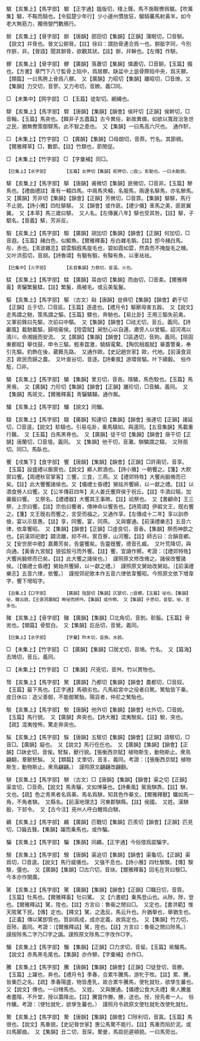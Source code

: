 <!-- { "loadSidebar": true } -->
驏	【亥集上】【馬字部】	驏	【正字通】鉏版切，棧上聲。馬不施鞍轡爲驏。【吹萬集】驏，不鞍而騎也。【令狐楚少年行】少小邊州慣放狂，驏騎蕃馬射黃羊。如今老大無筋力，獨倚營門數鴈行。

骿	【亥集上】【骨字部】	骿	【唐韻】部田切【集韻】【正韻】蒲眠切，□音騈。【說文】幷脅也。晉文公骿脅。【註】徐曰：謂肋骨連合爲一也。骿胝字同，今別作腁，非。【晉語】聞其骿脅，欲觀其狀。【註】骿，幷榦也。【左傳】作駢。

髎	【亥集上】【骨字部】	髎	【廣韻】落蕭切【集韻】憐蕭切，□音聊。【玉篇】髖也。【方書】章門下八寸監骨上陷中，爲居髎。缺盆中上毖骨際陷中央，爲天髎。【類篇】一曰馬胯上骨爲八髎。　又【廣韻】力昭切【集韻】離昭切，□音燎。又【集韻】力交切，音寥。又力弔切，音嫽。義□同。

□	【未集中】【网字部】	□	【玉篇】徒犁切。網繩也。

駻	【亥集上】【馬字部】	駻	【唐韻】【集韻】【韻會】侯旰切【正韻】侯幹切，□音翰。【玉篇】馬突也。【韓非子五蠹篇】古今異俗，新故異備，如欲以寬政治急世之民，猶無轡策御駻馬，此不智之患也。　又【集韻】一曰馬高六尺也。　通作馯。

□	【未集上】【竹字部】	□	【廣韻】【集韻】□母朗切，音莽。竹名。其節稠。【爾雅釋草】□，數節。【註】竹類也，節閒促。

□	【未集上】【竹字部】	□	【字彙補】同□。

	【巳集上】【水字部】		【玉篇】女狎切【集韻】昵狎切，□音□。影動也。一曰水動貌。

騑	【亥集上】【馬字部】	騑	【唐韻】甫微切【集韻】匪微切，□音非。【玉篇】驂馬也。【禮曲禮註】車有一轅四馬。中兩馬夾轅，名服馬，兩邊名騑馬，亦名驂馬。　又【廣韻】芳非切【集韻】【韻會】【正韻】芳微切，□音霏。【集韻】騑騑，馬行不止貌。【詩小雅】四牡騑騑。　又【韻會】或作匪。【禮少儀】車馬之美，匪匪翼翼。　又【本草】馬三歲曰騑。　又人名。【左傳襄八年】騑也受其咎。【註】騑，子駟名。【音義】騑，芳非反。

騢	【亥集上】【馬字部】	騢	【廣韻】胡加切【集韻】【韻會】【正韻】何加切，□音遐。【玉篇】赭白色，似鰕魚。【爾雅釋畜】彤白雜毛騢。【註】卽今赭白馬。彤，赤也。【淸波雜志】碧雲騢廐馬旋毛也，碧如霞如雲，然貴而不掩旋毛之醜。　又叶洪孤切，音胡。【詩魯頌】有駰有騢，有驔有魚，以車袪袪。

	【巳集中】【火字部】		【五音集韻】力救切，音溜。火也。

騥	【亥集上】【馬字部】	騥	【廣韻】耳由切【集韻】而由切，□音柔。【爾雅釋畜】靑驪繁鬣騥。【註】繁鬣，兩被毛。或云美髦鬣。

驅	【亥集上】【馬字部】	驅	〔古文〕敺【唐韻】豈俱切【集韻】【韻會】虧于切【正韻】丘于切，□音區。【玉篇】逐遣也。【禮月令】驅獸毋害五穀。　又【說文】走馬謂之馳，策馬謂之驅。【玉篇】驟也，奔馳也。【易比卦】王用三驅失前禽。　又軍前鋒曰先驅，次前曰中驅。　又【集韻】【韻會】□祛尤切，音丘。義同。【詩鄘風】載馳載驅，歸唁衞侯。【陸雲賦】昶愁心以自邁，肅旁人以曾驅。詔河馮以淸川，命湘娥而安流。　又【廣韻】【集韻】【韻會】□區遇切，音姁。義同。【班固東都賦】舉伐鼓，申令三驅。輕車霆激，驍騎電騖。【陶侃相風賦】華蓋警乗，奉引先驅。豹飾在後，葳蕤先路。　又通作歐。【史記趙世家】歐，代地。【前漢食貨志】歐民而歸之農。　又叶直谷切，音逐。【詩秦風】游環脅驅。叶下續轂。　俗作駈，□非。

驎	【亥集上】【馬字部】	驎	【集韻】里刃切，音吝。隱驎，馬色駮也。【玉篇】馬黑脣。　又【廣韻】力珍切【集韻】【韻會】【正韻】離珍切，□音鱗。義同。　又【集韻】馬斑文。【爾雅釋畜】靑驪驎驒。通作粼。

驑	【亥集上】【馬字部】	驑	【說文】同騮。

驙	【亥集上】【馬字部】	驙	【廣韻】知連切【集韻】【韻會】張連切【正韻】諸延切，□音邅。【說文】駗驙也。引易屯卦，乗馬驙如。與邅同。【五音集韻】馬載重行難。　又【玉篇】白馬黑脊也。　又【廣韻】徒干切【集韻】【韻會】唐干切【正韻】唐蘭切，□音壇。義同。　又【集韻】他干切，音灘。騏驎謂之驙。　又陟扇切。同□。馬臥也。

饗	【戌集下】【食字部】	饗	【唐韻】【集韻】【韻會】【正韻】□許兩切，音享。【玉篇】設盛禮以飯賔也。【說文】鄕人飮酒也。【詩小雅】一朝饗之。【箋】大飮賔曰饗。【周禮秋官掌客】三饗，三食，三燕。又【禮郊特牲】大饗尚腶脩而已矣。【註】此大饗饗諸侯也。又【儀禮士昏禮】舅姑共饗婦，以一獻之禮。【註】以酒食勞人曰饗。又【公羊傳莊四年】夫人姜氏饗齊侯于祝丘。【註】牛酒曰犒，加羹飯曰饗。　又祭名。【禮禮器】大饗其王事歟。【註】祫祭也。　又【書顧命】王三祭，上宗曰饗。【註】宗伯曰饗者，傳神命以饗告也。【詩周頌】伊嘏文王，旣右饗之。【箋】文王旣右而饗之，言受而福之。又通作享。【左傳成十二年】享以訓恭儉，宴以示慈惠。【註】享，同饗。宴，同燕。　又與響通。【前漢禮樂志】五音六律，依韋饗昭。　又【集韻】【韻會】【正韻】□虛良切，音香。【集韻】祭而神歆之也。【前漢郊祀歌】闢流離，抑不祥。賔百寮，山河饗。【註】師古曰：合韻音鄕。又【安世房中歌】嘉薦芳矣，告靈饗矣。告靈旣饗，德音孔臧。　又叶荒降切，與向通。【黃香九宮賦】狼弧彀弓而外饗。【註】饗，宜讀作嚮。考證：〔【禮郊特牲】大饗尚腶修而已矣。【註】此大饗之諸侯也。〕　謹照原文修改脩之。諸侯改饗諸侯。〔【儀禮士昏禮】舅始共饗婦，以一獻之禮。〕　謹照原文舅始改舅姑。〔【前漢禮樂志】五音六律，依饗。〕　謹按郊祀歌本作五音六律依韋饗昭。今照原文依下增韋字，饗下增昭字。 

	【丑集上】【口字部】		【廣韻】阻瑟切【集韻】仄瑟切，□音櫛。【玉篇】咇也。【集韻】咇，聲出貌。【王褒洞簫賦】啾咇而將吟。【集韻】或作喞。　又【集韻】子悉切，音堲。咇，言多也。

髉	【亥集上】【骨字部】	髉	【廣韻】【集韻】□北角切，音剝。骱骺。【玉篇】骨耑也。【類篇】骨堅白。　又【集韻】訖岳切，音覺。義同。

	【巳集上】【水字部】		【字彙】昨木切，音族。水貌。

□	【未集上】【竹字部】	□	【廣韻】【集韻】□居尤切，音鳩。竹名。　又【篇海】去鳩切，音丘。義同。

□	【未集上】【竹字部】	□	【集韻】尺兗切，音舛。竹以貫物也。

驽	【亥集上】【馬字部】	駑	【廣韻】乃都切【集韻】【韻會】農都切，□音奴。【玉篇】最下馬也。【正字通】馬頓劣也。凡馬給宮中之役者曰駑。駑駘皆下乗。皮日休曰：造父善御，不能御駑駘。陽貨者，仲尼之駑駘也。

駾	【亥集上】【馬字部】	駾	【唐韻】他外切【集韻】【韻會】吐外切，□音娧。【玉篇】馬行貌。　又【廣韻】奔突也。【詩大雅】混夷駾矣。【註】駾，突也。【疏】混夷惶怖，驚走奔突也。

騃	【亥集上】【馬字部】	騃	【唐韻】五駭切【集韻】【韻會】【正韻】語駭切，□音□。【廣韻】癡也。　又【說文】馬行仡仡也。　又【廣韻】【集韻】【韻會】【正韻】□牀史切，音俟。駓騃，獸行貌。【張衡西京賦】植物斯生，動物斯止。衆鳥翩翻，羣獸駓騃。　又【類篇】丈里切，音豸。義同。考證：〔【張衡西京賦】植物斯生，動物斯止。衆鳥翩翩。〕　謹照原文翩翩改翩翻。 

騏	【亥集上】【馬字部】	騏	〔古文〕□【唐韻】【集韻】【韻會】渠之切【正韻】渠宜切，□音奇。【說文】馬靑驪，文如博棊也。【詩秦風】駕我騏馵。【註】騏，文也。【疏】色之靑黑者名爲綦。馬名爲騏，知其色作綦文。【爾雅釋獸】驨如馬一角，不角者騏。　又縣名。【前漢地理志】河東郡騏縣。【註】侯國。　又姓。漢騏殷，下邽令。　又【古今注】兗州人呼白鯉爲白騏。

騗	【亥集上】【馬字部】	騗	【廣韻】匹戰切【集韻】匹羨切【韻會】【正韻】匹見切，□偏去聲。【集韻】躍而乗馬也。或作騙。

騙	【亥集上】【馬字部】	騙	【集韻】同騗。【正字通】今俗借爲誆騙字。

騤	【亥集上】【馬字部】	騤	【唐韻】渠追切【集韻】【韻會】渠龜切。【正韻】渠爲切，□音逵。【說文】馬行威儀也。　又强不息也。【詩小雅】四牡騤騤。【傳】騤騤，彊也。　又【廣韻】【集韻】□古穴切，音玦。【爾雅釋畜】回毛在背曰騤□。今本亦作闋廣。

騭	【亥集上】【馬字部】	騭	【廣韻】【集韻】【韻會】【正韻】□職日切，音質。【玉篇】牡馬也。【爾雅釋畜】牡曰騭。　又【六書統】乗馬登山也。从陟。陟，登也。【爾雅釋詁】騭，陞也。【註】方言曰：魯衞之閒曰□。　又定也。【書洪範】惟天隂騭下民。【傳】定也。【釋文】騭，之逸反。馬云升也。升猶舉也，舉猶生也。【正義】傳以騭卽質也。質訓爲成，成亦定義，故爲定也。　又【集韻】竹力切，音陟。義同。考證：〔【爾雅釋詁】騭，陞也。【註】方言曰：魯衞之閒曰陟馬。〕　謹按陟馬二字乃□字之譌。謹照原文陟馬二字改作□字。 

騮	【亥集上】【馬字部】	騮	【集韻】【正韻】□力求切，音留。【玉篇】紫騮馬。【說文】赤馬黑毛尾也。【集韻】亦作駵。【字彙補】亦作□。

騰	【亥集上】【馬字部】	騰	【唐韻】【集韻】【韻會】【正韻】□徒登切，音滕。【玉篇】上躍也，奔也。【禮月令】季春，合累牛騰馬，游牝于牧。【註】累、騰，皆乗匹之名。【疏】季春陽盛，物皆產乳，故合累牛騰馬，使牝就牡，欲孳生蕃也。　又【說文】傳也。一曰犗馬也。　又姓。　又與媵通。【儀禮公食大夫禮】衆人騰羞者盡階，不升堂，授以蓋降出。【註】騰當作媵。媵，送也。授，授先者一人。　俗作驣。考證：〔使牡就牝，欲孳生蕃也。〕　謹照月令疏原文使牡就牝改使牝就牡。 

騺	【亥集上】【馬字部】	騺	【唐韻】【集韻】【韻會】□陟利切，音寘。【玉篇】馬很也。【說文】馬重貌。【史記晉世家】惠公馬騺不能行。【註】馬重而陷於泥。或曰馬脚曲。　又【集韻】丑二切，音杘。騺曼，馬距扼遲頓貌。一曰馬旁出。

